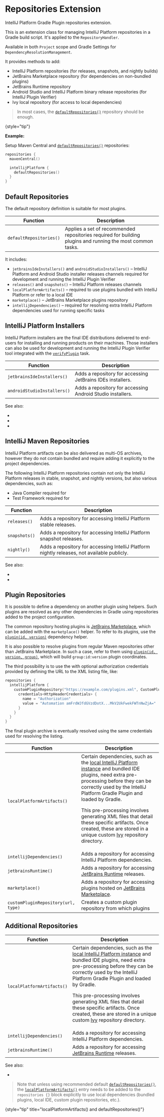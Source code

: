<!-- Copyright 2000-2024 JetBrains s.r.o. and contributors. Use of this source code is governed by the Apache 2.0 license. -->

# Repositories Extension

<link-summary>IntelliJ Platform Gradle Plugin repositories extension.</link-summary>

<include from="tools_intellij_platform_gradle_plugin.md" element-id="faq"/>

This is an extension class for managing IntelliJ Platform repositories in a Gradle build script.
It's applied to the `RepositoryHandler`.

Available in both `Project` scope and Gradle Settings for `DependencyResolutionManagement`.

It provides methods to add:

- IntelliJ Platform repositories (for releases, snapshots, and nightly builds)
- JetBrains Marketplace repository (for dependencies on non-bundled plugins)
- JetBrains Runtime repository
- Android Studio and IntelliJ Platform binary release repositories (for IntelliJ Plugin Verifier)
- Ivy local repository (for access to local dependencies)

<snippet id="recommendedCallout">

> In most cases, the [`defaultRepositories()`](tools_intellij_platform_gradle_plugin_repositories_extension.md#default-repositories) repository should be enough.
>
{style="tip"}

**Example:**

Setup Maven Central and [`defaultRepositories()`](tools_intellij_platform_gradle_plugin_repositories_extension.md#default-repositories) repositories:

```kotlin
repositories {
  mavenCentral()

  intellijPlatform {
    defaultRepositories()
  }
}
```

</snippet>

## Default Repositories

The default repository definition is suitable for most plugins.

| Function                | Description                                                                                                |
|-------------------------|------------------------------------------------------------------------------------------------------------|
| `defaultRepositories()` | Applies a set of recommended repositories required for building plugins and running the most common tasks. |

It includes:
- `jetbrainsIdeInstallers()` and `androidStudioInstallers()` – IntelliJ Platform and Android Studio installer releases channels required for development and running the IntelliJ Plugin Verifier
- `releases()` and `snapshots()` – IntelliJ Platform releases channels
- `localPlatformArtifacts()` – required to use plugins bundled with IntelliJ Platform or refer to a local IDE
- `marketplace()` – JetBrains Marketplace plugins repository
- `intellijDependencies()` – required for resolving extra IntelliJ Platform dependencies used for running specific tasks

## IntelliJ Platform Installers

IntelliJ Platform installers are the final IDE distributions delivered to end-users for installing and running products on their machines.
Those installers can also be used for development and running the IntelliJ Plugin Verifier tool integrated with the [`verifyPlugin`](tools_intellij_platform_gradle_plugin_tasks.md#verifyPlugin) task.

| Function                    | Description                                                |
|-----------------------------|------------------------------------------------------------|
| `jetbrainsIdeInstallers()`  | Adds a repository for accessing JetBrains IDEs installers. |
| `androidStudioInstallers()` | Adds a repository for accessing Android Studio installers. |

See also:
- [](tools_intellij_platform_gradle_plugin_dependencies_extension.md#target-versions-installers)
- [](intellij_artifacts.md)
- [](verifying_plugin_compatibility.md)


## IntelliJ Maven Repositories

IntelliJ Platform artifacts can be also delivered as multi-OS archives, however they do not contain [](tools_intellij_platform_gradle_plugin_jetbrains_runtime.md) bundled and require adding it explicitly to the project dependencies.

The following IntelliJ Platform repositories contain not only the IntelliJ Platform releases in stable, snapshot, and nightly versions, but also various dependencies, such as:
- Java Compiler required for [](tools_intellij_platform_gradle_plugin_dependencies_extension.md#code-instrumentation)
- Test Framework required for [](tools_intellij_platform_gradle_plugin_dependencies_extension.md#testing)

| Function      | Description                                                                                 |
|---------------|---------------------------------------------------------------------------------------------|
| `releases()`  | Adds a repository for accessing IntelliJ Platform stable releases.                          |
| `snapshots()` | Adds a repository for accessing IntelliJ Platform snapshot releases.                        |
| `nightly()`   | Adds a repository for accessing IntelliJ Platform nightly releases, not available publicly. |

See also:
- [](tools_intellij_platform_gradle_plugin_dependencies_extension.md#target-versions-multi-os-archives)
- [](intellij_artifacts.md)


## Plugin Repositories

It is possible to define a dependency on another plugin using [](tools_intellij_platform_gradle_plugin_dependencies_extension.md#plugins) helpers.
Such plugins are resolved as any other dependencies in Gradle using repositories added to the project configuration.

The common repository hosting plugins is [JetBrains Marketplace](https://plugins.jetbrains.com), which can be added with the `marketplace()` helper.
To refer to its plugins, use the [`plugin(id, version)`](tools_intellij_platform_gradle_plugin_dependencies_extension.md#plugins) dependency helper.

It is also possible to resolve plugins from regular Maven repositories other than JetBrains Marketplace.
In such a case, refer to them using [`plugin(id, version, group)`](tools_intellij_platform_gradle_plugin_dependencies_extension.md#plugins), which will build `group:id:version` plugin coordinates.

The third possibility is to use the [](custom_plugin_repository.md) with optional authorization credentials provided by defining the URL to the XML listing file, like:

```kotlin
repositories {
  intellijPlatform {
    customPluginRepository("https://example.com/plugins.xml", CustomPluginRepositoryType.SIMPLE) {
      credentials<HttpHeaderCredentials> {
        name = "Authorization"
        value = "Automation amFrdWJfdGVzdDotX...MkV2UkFwekFWTnNwZjA="
      }
    }
  }
}
```

The final plugin archive is eventually resolved using the same credentials used for resolving the listing.


| Function                            | Description                                                                                                                                                                                                                                                                                                                                                                                                                                                                                          |
|-------------------------------------|------------------------------------------------------------------------------------------------------------------------------------------------------------------------------------------------------------------------------------------------------------------------------------------------------------------------------------------------------------------------------------------------------------------------------------------------------------------------------------------------------|
| `localPlatformArtifacts()`          | Certain dependencies, such as the [local IntelliJ Platform instance](tools_intellij_platform_gradle_plugin.md#dependenciesLocalPlatform) and bundled IDE plugins, need extra pre-processing before they can be correctly used by the IntelliJ Platform Gradle Plugin and loaded by Gradle. <p>This pre-processing involves generating XML files that detail these specific artifacts. Once created, these are stored in a unique custom [Ivy](https://ant.apache.org/ivy/) repository directory.</p> |
| `intellijDependencies()`            | Adds a repository for accessing IntelliJ Platform dependencies.                                                                                                                                                                                                                                                                                                                                                                                                                                      |
| `jetbrainsRuntime()`                | Adds a repository for accessing [JetBrains Runtime](ide_development_instance.md#using-a-jetbrains-runtime-for-the-development-instance) releases.                                                                                                                                                                                                                                                                                                                                                    |
| `marketplace()`                     | Adds a repository for accessing plugins hosted on [JetBrains Marketplace](https://plugins.jetbrains.com).                                                                                                                                                                                                                                                                                                                                                                                            |
| `customPluginRepository(url, type)` | Creates a custom plugin repository from which plugins                                                                                                                                                                                                                                                                                                                                                                                                                                                |


## Additional Repositories

| Function                            | Description                                                                                                                                                                                                                                                                                                                                                                                                                                                                                          |
|-------------------------------------|------------------------------------------------------------------------------------------------------------------------------------------------------------------------------------------------------------------------------------------------------------------------------------------------------------------------------------------------------------------------------------------------------------------------------------------------------------------------------------------------------|
| `localPlatformArtifacts()`          | Certain dependencies, such as the [local IntelliJ Platform instance](tools_intellij_platform_gradle_plugin.md#dependenciesLocalPlatform) and bundled IDE plugins, need extra pre-processing before they can be correctly used by the IntelliJ Platform Gradle Plugin and loaded by Gradle. <p>This pre-processing involves generating XML files that detail these specific artifacts. Once created, these are stored in a unique custom [Ivy](https://ant.apache.org/ivy/) repository directory.</p> |
| `intellijDependencies()`            | Adds a repository for accessing IntelliJ Platform dependencies.                                                                                                                                                                                                                                                                                                                                                                                                                                      |
| `jetbrainsRuntime()`                | Adds a repository for accessing [JetBrains Runtime](ide_development_instance.md#using-a-jetbrains-runtime-for-the-development-instance) releases.                                                                                                                                                                                                                                                                                                                                                    |

See also:

- [](plugin_dependencies.md)

<snippet id="localPlatformArtifacts_required">

> Note that unless using recommended default [`defaultRepositories()`](tools_intellij_platform_gradle_plugin_repositories_extension.md#default-repositories),
> the [`localPlatformArtifacts()`](tools_intellij_platform_gradle_plugin_repositories_extension.md#additional-repositories) entry needs to be added to the `repositories {}` block
> explicitly to use local dependencies (bundled plugins, local IDE, custom plugin repositories, etc.).
>
{style="tip" title="localPlatformArtifacts() and defaultRepositories()"}

</snippet>

<include from="snippets.md" element-id="missingContent"/>
